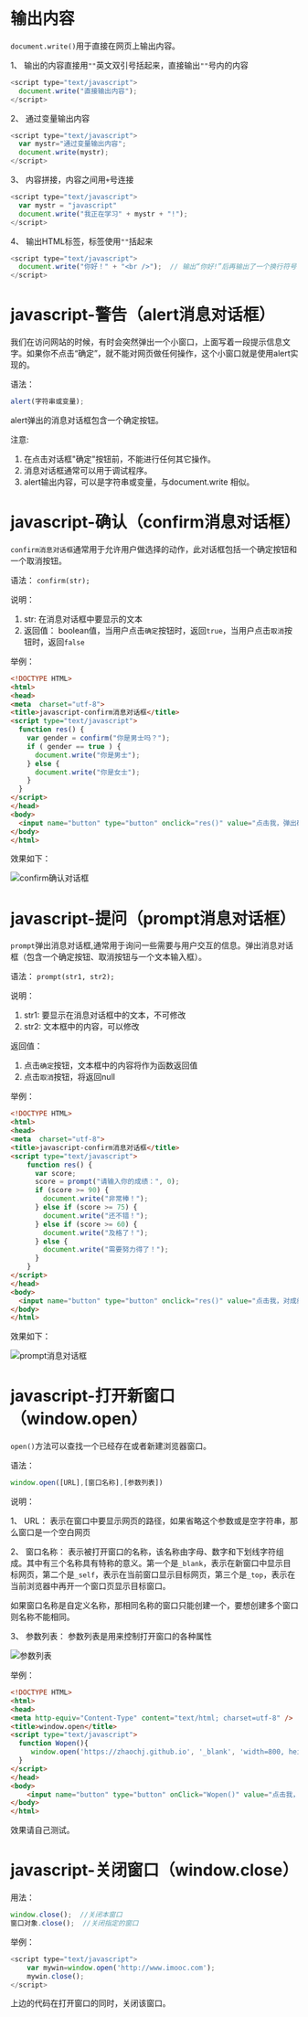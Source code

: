 # 输出内容

`document.write()`用于直接在网页上输出内容。

1、 输出的内容直接用`""`英文双引号括起来，直接输出`""`号内的内容

```js
<script type="text/javascript">
  document.write("直接输出内容");
</script>
```

2、 通过变量输出内容

```js
<script type="text/javascript">
  var mystr="通过变量输出内容";
  document.write(mystr);
</script>
```

3、 内容拼接，内容之间用`+`号连接

```js
<script type="text/javascript">
  var mystr = "javascript"
  document.write("我正在学习" + mystr + "!");
</script>
```

4、 输出HTML标签，标签使用`""`括起来

```js
<script type="text/javascript">
  document.write("你好！" + "<br />");  // 输出“你好!”后再输出了一个换行符号
</script>
```

# javascript-警告（alert消息对话框）

我们在访问网站的时候，有时会突然弹出一个小窗口，上面写着一段提示信息文字。如果你不点击“确定”，就不能对网页做任何操作，这个小窗口就是使用alert实现的。

语法：

```js
alert(字符串或变量);
```

alert弹出的消息对话框包含一个确定按钮。

注意:

1. 在点击对话框"确定"按钮前，不能进行任何其它操作。
2. 消息对话框通常可以用于调试程序。
3. alert输出内容，可以是字符串或变量，与document.write 相似。

# javascript-确认（confirm消息对话框）

`confirm消息对话框`通常用于允许用户做选择的动作，此对话框包括一个确定按钮和一个取消按钮。

语法： `confirm(str);`

说明：

1. str: 在消息对话框中要显示的文本
2. 返回值： boolean值，当用户点击`确定`按钮时，返回`true`，当用户点击`取消`按钮时，返回`false`

举例：

```html
<!DOCTYPE HTML>
<html>
<head>
<meta  charset="utf-8">
<title>javascript-confirm消息对话框</title>
<script type="text/javascript">
  function res() {
    var gender = confirm("你是男士吗？");
    if ( gender == true ) {
      document.write("你是男士");
    } else {
      document.write("你是女士");
    }
  }
</script>
</head>
<body>
  <input name="button" type="button" onclick="res()" value="点击我，弹出确认对话框" />
</body>
</html>
```

效果如下：

![confirm确认对话框](images/confirm.gif)


# javascript-提问（prompt消息对话框）

`prompt`弹出消息对话框,通常用于询问一些需要与用户交互的信息。弹出消息对话框（包含一个确定按钮、取消按钮与一个文本输入框）。

语法： `prompt(str1, str2);`

说明：

1. str1: 要显示在消息对话框中的文本，不可修改
2. str2: 文本框中的内容，可以修改

返回值：

1. 点击`确定`按钮，文本框中的内容将作为函数返回值
2. 点击`取消`按钮，将返回null

举例：

```html
<!DOCTYPE HTML>
<html>
<head>
<meta  charset="utf-8">
<title>javascript-confirm消息对话框</title>
<script type="text/javascript">
    function res() {
      var score;
      score = prompt("请输入你的成绩：", 0);
      if (score >= 90) {
        document.write("非常棒！");
      } else if (score >= 75) {
        document.write("还不错！");
      } else if (score >= 60) {
        document.write("及格了！");
      } else {
        document.write("需要努力得了！");
      }
    }
</script>
</head>
<body>
  <input name="button" type="button" onclick="res()" value="点击我，对成绩做评价!" />
</body>
</html>
```

效果如下：

![prompt消息对话框](images/prompt.gif)


# javascript-打开新窗口（window.open）

`open()`方法可以查找一个已经存在或者新建浏览器窗口。

语法：

```js
window.open([URL],[窗口名称],[参数列表])
```

说明：

1、 URL： 表示在窗口中要显示网页的路径，如果省略这个参数或是空字符串，那么窗口是一个空白网页

2、 窗口名称： 表示被打开窗口的名称，该名称由字母、数字和下划线字符组成。其中有三个名称具有特称的意义。第一个是`_blank`，表示在新窗口中显示目标网页，第二个是`_self`，表示在当前窗口显示目标网页，第三个是`_top`，表示在当前浏览器中再开一个窗口页显示目标窗口。

如果窗口名称是自定义名称，那相同名称的窗口只能创建一个，要想创建多个窗口则名称不能相同。

3、 参数列表： 参数列表是用来控制打开窗口的各种属性

![参数列表](images/open-function-parameter-list.jpg)

举例：

```html
<!DOCTYPE HTML>
<html>
<head>
<meta http-equiv="Content-Type" content="text/html; charset=utf-8" />
<title>window.open</title>
<script type="text/javascript">
  function Wopen(){
     window.open('https://zhaochj.github.io', '_blank', 'width=800, height=400, top=100, left=0')
  }
</script>
</head>
<body>
    <input name="button" type="button" onClick="Wopen()" value="点击我，打开新窗口!" / >
</body>
</html>
```

效果请自己测试。

# javascript-关闭窗口（window.close）

用法：

```js
window.close();  //关闭本窗口
窗口对象.close();  //关闭指定的窗口
```

举例：

```js
<script type="text/javascript">
    var mywin=window.open('http://www.imooc.com');
    mywin.close();
</script>
```

上边的代码在打开窗口的同时，关闭该窗口。
